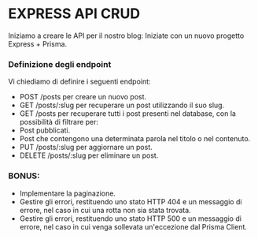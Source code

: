 # EXPRESS API CRUD

Iniziamo a creare le API per il nostro blog:
Iniziate con un nuovo progetto Express + Prisma.

### Definizione degli endpoint

Vi chiediamo di definire i seguenti endpoint:

- POST /posts per creare un nuovo post.
- GET /posts/:slug per recuperare un post utilizzando il suo slug.
- GET /posts per recuperare tutti i post presenti nel database, con la possibilità di filtrare per:
- Post pubblicati.
- Post che contengono una determinata parola nel titolo o nel contenuto.
- PUT /posts/:slug per aggiornare un post.
- DELETE /posts/:slug per eliminare un post.

### BONUS:

- Implementare la paginazione.
- Gestire gli errori, restituendo uno stato HTTP 404 e un messaggio di errore, nel caso in cui una rotta non sia stata trovata.
- Gestire gli errori, restituendo uno stato HTTP 500 e un messaggio di errore, nel caso in cui venga sollevata un'eccezione dal Prisma Client.

